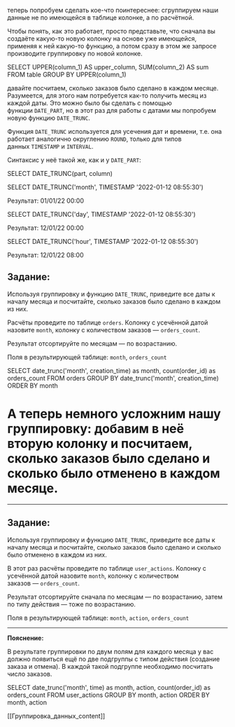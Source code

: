 
теперь попробуем сделать кое-что поинтереснее: сгруппируем наши данные не по имеющейся в таблице колонке, а по расчётной.

Чтобы понять, как это работает, просто представьте, что сначала вы создаёте какую-то новую колонку на основе уже имеющейся, применяя к ней какую-то функцию, а потом сразу в этом же запросе производите группировку по новой колонке.

SELECT UPPER(column_1) AS upper_column, SUM(column_2) AS sum
FROM table
GROUP BY UPPER(column_1)

давайте посчитаем, сколько заказов было сделано в каждом месяце. Разумеется, для этого нам потребуется как-то получить месяц из каждой даты. Это можно было бы сделать с помощью функции `DATE_PART`, но в этот раз для работы с датами мы попробуем новую функцию `DATE_TRUNC`.

Функция `DATE_TRUNC` используется для усечения дат и времени, т.е. она работает аналогично округлению `ROUND`, только для типов данных `TIMESTAMP` и `INTERVAL`.

Синтаксис у неё такой же, как и у `DATE_PART`:

SELECT DATE_TRUNC(part, column)

SELECT DATE_TRUNC('month', TIMESTAMP '2022-01-12 08:55:30')

Результат:
01/01/22 00:00

SELECT DATE_TRUNC('day', TIMESTAMP '2022-01-12 08:55:30')

Результат:
12/01/22 00:00	

SELECT DATE_TRUNC('hour', TIMESTAMP '2022-01-12 08:55:30')

Результат:
12/01/22 08:00

## **Задание:**

Используя группировку и функцию `DATE_TRUNC`, приведите все даты к началу месяца и посчитайте, сколько заказов было сделано в каждом из них.

Расчёты проведите по таблице `orders`. Колонку с усечённой датой назовите `month`, колонку с количеством заказов — `orders_count`.

Результат отсортируйте по месяцам — по возрастанию.

Поля в результирующей таблице: `month`, `orders_count`


SELECT date_trunc('month', creation_time) as month,
       count(order_id) as orders_count
FROM   orders
GROUP BY date_trunc('month', creation_time)
ORDER BY month

# А теперь немного усложним нашу группировку: добавим в неё вторую колонку и посчитаем, сколько заказов было сделано и сколько было отменено в каждом месяце.

---

## **Задание:**

Используя группировку и функцию `DATE_TRUNC`, приведите все даты к началу месяца и посчитайте, сколько заказов было сделано и сколько было отменено в каждом из них.

В этот раз расчёты проведите по таблице `user_actions`. Колонку с усечённой датой назовите `month`, колонку с количеством заказов — `orders_count`.

Результат отсортируйте сначала по месяцам — по возрастанию, затем по типу действия — тоже по возрастанию.

Поля в результирующей таблице: `month`, `action`, `orders_count`

---

**Пояснение:**

В результате группировки по двум полям для каждого месяца у вас должно появиться ещё по две подгруппы с типом действия (создание заказа и отмена). В каждой такой подгруппе необходимо посчитать число заказов.


SELECT date_trunc('month', time) as month,
       action,
       count(order_id) as orders_count
FROM   user_actions
GROUP BY month, action
ORDER BY month, action

[[Группировка_данных_content]]

